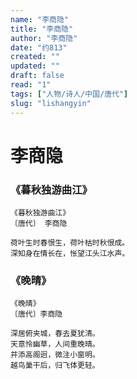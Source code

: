 ```yaml
---
name: "李商隐"
title: "李商隐"
author: "李商隐"
date: "约813"
created: ""
updated: ""
draft: false
read: "1"
tags: ["人物/诗人/中国/唐代"]
slug: "lishangyin"
---
```


# 李商隐

### 《暮秋独游曲江》

```
《暮秋独游曲江》
〔唐代〕 李商隐

荷叶生时春恨生，荷叶枯时秋恨成。
深知身在情长在，怅望江头江水声。
```

### 《晚晴》

```
《晚晴》
〔唐代〕李商隐

深居俯夹城，春去夏犹清。
天意怜幽草，人间重晚晴。
并添高阁迥，微注小窗明。
越鸟巢干后，归飞体更轻。
```
